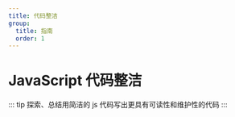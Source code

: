 ```yaml
---
title: 代码整洁
group:
  title: 指南
  order: 1
---
```


# JavaScript 代码整洁

::: tip
探索、总结用简洁的 js 代码写出更具有可读性和维护性的代码
:::
